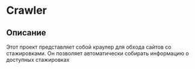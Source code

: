 # Crawler
## Описание
Этот проект представляет собой краулер для обхода сайтов со стажировками. Он позволяет автоматически собирать информацию о доступных стажировках


